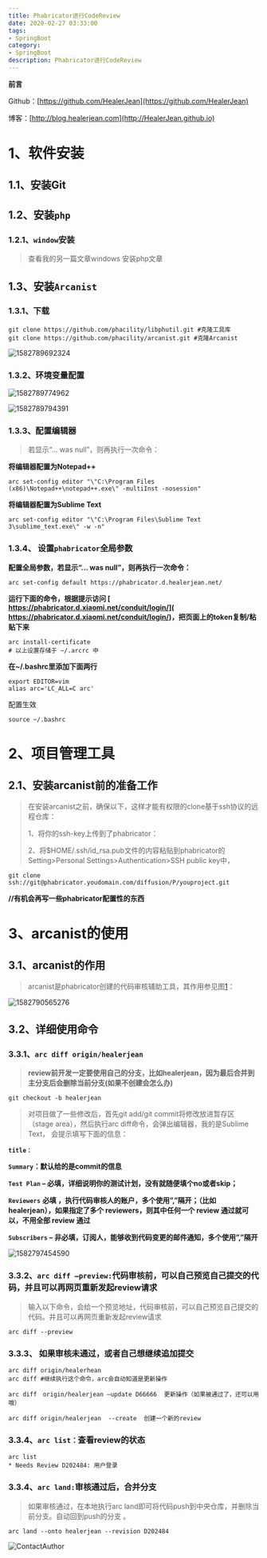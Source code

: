 ```yaml
---
title: Phabricator进行CodeReview
date: 2020-02-27 03:33:00
tags: 
- SpringBoot
category: 
- SpringBoot
description: Phabricator进行CodeReview
---
```




**前言**     

 Github：[https://github.com/HealerJean](https://github.com/HealerJean)         

 博客：[http://blog.healerjean.com](http://HealerJean.github.io)            





# 1、软件安装

## 1.1、安装Git  



## 1.2、安装`php`

### 1.2.1、`window`安装 

> 查看我的另一篇文章windows 安装php文章 



## 1.3、安装`Arcanist`   



### 1.3.1、下载  

 

```shell
git clone https://github.com/phacility/libphutil.git #克隆工具库
git clone https://github.com/phacility/arcanist.git #克隆Arcanist
```





![1582789692324](https://raw.githubusercontent.com/HealerJean/HealerJean.github.io/master/blogImages/1582789692324.png)



### 1.3.2、环境变量配置  

![1582789774962](https://raw.githubusercontent.com/HealerJean/HealerJean.github.io/master/blogImages/1582789774962.png)



![1582789794391](https://raw.githubusercontent.com/HealerJean/HealerJean.github.io/master/blogImages/1582789794391.png)



### 1.3.3、配置编辑器    

> 若显示“... was null”，则再执行一次命令：

**将编辑器配置为Notepad++**

```shell
arc set-config editor "\"C:\Program Files (x86)\Notepad++\notepad++.exe\" -multiInst -nosession"
```

**将编辑器配置为Sublime Text**

```shell
arc set-config editor "\"C:\Program Files\Sublime Text 3\sublime_text.exe\" -w -n"
```



### 1.3.4、 设置`phabricator`全局参数  

**配置全局参数，若显示“... was null”，则再执行一次命令：**

```shel
arc set-config default https://phabricator.d.healerjean.net/
```



**运行下面的命令，根据提示访问 [ https://phabricator.d.xiaomi.net/conduit/login/]( https://phabricator.d.xiaomi.net/conduit/login/)，把页面上的token复制/粘贴下来**

```shell
arc install-certificate
# 以上设置存储于 ~/.arcrc 中
```



**在~/.bashrc里添加下面两行** 

```shell
export EDITOR=vim
alias arc='LC_ALL=C arc'

```



配置生效

```shell
source ~/.bashrc
```





# 2、项目管理工具  





## 2.1、安装arcanist前的准备工作

> 在安装arcanist之前，确保以下，这样才能有权限的clone基于ssh协议的远程仓库：
>
> 1、将你的ssh-key上传到了phabricator：    
>
> 2、将$HOME/.ssh/id_rsa.pub文件的内容粘贴到phabricator的Setting>Personal Settings>Authentication>SSH public key中，



```
git clone ssh://git@phabricator.youdomain.com/diffusion/P/youproject.git
```



**//有机会再写一些phabricator配置性的东西** 









# 3、arcanist的使用



## 3.1、arcanist的作用  

> arcanist是phabricator创建的代码审核辅助工具，其作用参见图[1](http://softlab.sdut.edu.cn/blog/subaochen/2016/09/arcanist的用法简介/#fig_arcanist___)：



![1582790565276](https://raw.githubusercontent.com/HealerJean/HealerJean.github.io/master/blogImages/1582790565276.png)

## 3.2、详细使用命令    

### 3.3.1、`arc diff origin/healerjean`

>   **review前开发一定要使用自己的分支，比如healerjean，因为最后合并到主分支后会删除当前分支(如果不创建会怎么办)**   

```
git checkout -b healerjean
```



> 对项目做了一些修改后，首先git add/git commit将修改放进暂存区（stage area），然后执行arc diff命令，会弹出编辑器，我的是Sublime Text，   会提示填写下面的信息：  



**`title：`**              

**`Summary`：默认给的是commit的信息**     

**`Test Plan` – 必填，详细说明你的测试计划，没有就随便填个no或者skip；**       

**`Reviewers`**  **必填   ，执行代码审核人的账户，多个使用”,”隔开；（比如 healerjean），如果指定了多个 reviewers，则其中任何一个 review 通过就可以，不用全部 review 通过**

**`Subscribers` – 非必填，订阅人，能够收到代码变更的邮件通知，多个使用”,”隔开**      



![1582797454590](https://raw.githubusercontent.com/HealerJean/HealerJean.github.io/master/blogImages/1582797454590.png)





### 3.3.2、`arc diff –preview:`代码审核前，可以自己预览自己提交的代码，并且可以再网页重新发起review请求

> 输入以下命令，会给一个预览地址，代码审核前，可以自己预览自己提交的代码。并且可以再网页重新发起review请求



```shell
arc diff --preview
```



### 3.3.3、 如果审核未通过，或者自己想继续追加提交       

```shell
arc diff origin/healerhean   
arc diff #继续执行这个命令，arc会自动知道是更新操作

arc diff　origin/healerjean –update D66666  更新操作（如果被通过了，还可以用哦）

arc diff origin/healerjean  --create  创建一个新的review
```



### 3.3.4、`arc list：`查看review的状态 

```shell
arc list
* Needs Review D202484: 用户登录
```



### 3.3.4、`arc land:`审核通过后，合并分支    

> 如果审核通过，在本地执行arc land即可将代码push到中央仓库，并删除当前分支。自动回到push的分支 。

```shell
arc land --onto healerjean --revision D202484
```





![ContactAuthor](https://raw.githubusercontent.com/HealerJean/HealerJean.github.io/master/assets/img/artical_bottom.jpg)



<link rel="stylesheet" href="https://unpkg.com/gitalk/dist/gitalk.css">

<script src="https://unpkg.com/gitalk@latest/dist/gitalk.min.js"></script> 
<div id="gitalk-container"></div>    
 <script type="text/javascript">
    var gitalk = new Gitalk({
		clientID: `1d164cd85549874d0e3a`,
		clientSecret: `527c3d223d1e6608953e835b547061037d140355`,
		repo: `HealerJean.github.io`,
		owner: 'HealerJean',
		admin: ['HealerJean'],
		id: 'AvkEwfGpsLcSoizd',
    });
    gitalk.render('gitalk-container');
</script> 

